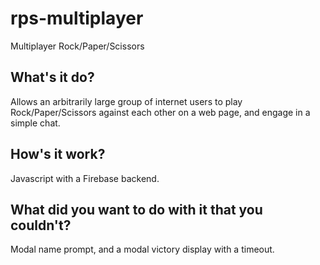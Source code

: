 # rps-multiplayer
Multiplayer Rock/Paper/Scissors

## What's it do?
Allows an arbitrarily large group of internet users to play Rock/Paper/Scissors against each other on a web page, and engage in a simple chat.

## How's it work?
Javascript with a Firebase backend.

## What did you want to do with it that you couldn't?
Modal name prompt, and a modal victory display with a timeout.